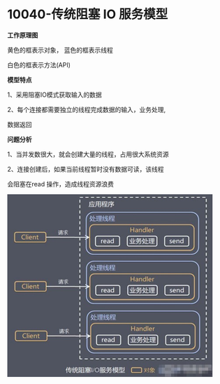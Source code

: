 # 10040-传统阻塞 IO 服务模型

**工作原理图**

黄色的框表示对象， 蓝色的框表示线程

白色的框表示方法(API)

**模型特点**

1、采用阻塞IO模式获取输入的数据

2、每个连接都需要独立的线程完成数据的输入，业务处理,

数据返回

**问题分析**

1、当并发数很大，就会创建大量的线程，占用很大系统资源

2、连接创建后，如果当前线程暂时没有数据可读，该线程

会阻塞在read 操作，造成线程资源浪费

![10040](images/10040.jpg)